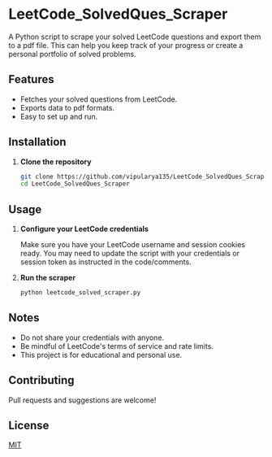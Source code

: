 # LeetCode_SolvedQues_Scraper

A Python script to scrape your solved LeetCode questions and export them to a pdf file. This can help you keep track of your progress or create a personal portfolio of solved problems.

## Features

- Fetches your solved questions from LeetCode.
- Exports data to pdf formats.
- Easy to set up and run.


## Installation

1. **Clone the repository**
   ```bash
   git clone https://github.com/vipularya135/LeetCode_SolvedQues_Scraper.git
   cd LeetCode_SolvedQues_Scraper
   ```

## Usage

1. **Configure your LeetCode credentials**

   Make sure you have your LeetCode username and session cookies ready. You may need to update the script with your credentials or session token as instructed in the code/comments.

2. **Run the scraper**
   
   ```bash
   python leetcode_solved_scraper.py
   ```

## Notes

- Do not share your credentials with anyone.
- Be mindful of LeetCode's terms of service and rate limits.
- This project is for educational and personal use.

## Contributing

Pull requests and suggestions are welcome!

## License

[MIT](LICENSE)
